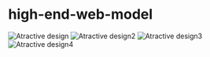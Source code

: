 # high-end-web-model
![Atractive design](https://raw.githubusercontent.com/jcarlos0511/high-end-web-model/master/assets/Screenshot-1.png)
![Atractive design2](https://raw.githubusercontent.com/jcarlos0511/high-end-web-model/master/assets/Screenshot-2.png)
![Atractive design3](https://raw.githubusercontent.com/jcarlos0511/high-end-web-model/master/assets/Screenshot-3.png)
![Atractive design4](https://raw.githubusercontent.com/jcarlos0511/high-end-web-model/master/assets/Screenshot-4.png)

